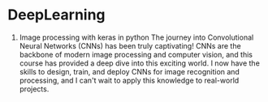 # DeepLearning

1. Image processing with keras in python
The journey into Convolutional Neural Networks (CNNs) has been truly captivating! 
CNNs are the backbone of modern image processing and computer vision, and this course has provided a deep dive into this exciting world. 
I now have the skills to design, train, and deploy CNNs for image recognition and processing,
and I can't wait to apply this knowledge to real-world projects.

